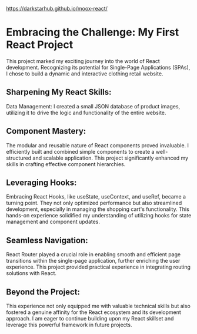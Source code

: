 https://darkstarhub.github.io/moox-react/

# Embracing the Challenge: My First React Project

This project marked my exciting journey into the world of React development. Recognizing its potential for Single-Page Applications (SPAs), I chose to build a dynamic and interactive clothing retail website.

## Sharpening My React Skills:
Data Management: I created a small JSON database of product images, utilizing it to drive the logic and functionality of the entire website. 

## Component Mastery: 
The modular and reusable nature of React components proved invaluable. I efficiently built and combined simple components to create a well-structured and scalable application. This project significantly enhanced my skills in crafting effective component hierarchies.

## Leveraging Hooks: 
Embracing React Hooks, like useState, useContext, and useRef, became a turning point. They not only optimized performance but also streamlined development, especially in managing the shopping cart's functionality. This hands-on experience solidified my understanding of utilizing hooks for state management and component updates.

## Seamless Navigation: 
React Router played a crucial role in enabling smooth and efficient page transitions within the single-page application, further enriching the user experience. This project provided practical experience in integrating routing solutions with React.

## Beyond the Project:
This experience not only equipped me with valuable technical skills but also fostered a genuine affinity for the React ecosystem and its development approach. I am eager to continue building upon my React skillset and leverage this powerful framework in future projects.

